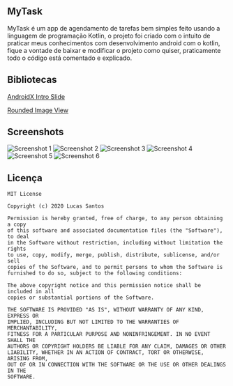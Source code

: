 ## MyTask
MyTask é um app de agendamento de tarefas bem simples feito usando a linguagem de programação Kotlin, o projeto foi criado com o intuito de praticar meus conhecimentos com desenvolvimento android com o kotlin, fique a vontade de baixar e modificar o projeto como quiser, praticamente todo o código está comentado e explicado.
## Bibliotecas
[AndroidX Intro Slide](https://github.com/AppIntro/AppIntro)

[Rounded Image View](https://github.com/vinc3m1/RoundedImageView)
## Screenshots
![Screenshot 1](https://user-images.githubusercontent.com/52612637/75682159-ba9bf980-5c73-11ea-8013-e41bbf68d33e.png) ![Screenshot 2](https://user-images.githubusercontent.com/52612637/75682163-bb349000-5c73-11ea-80a5-7c23ba48dc40.png)
![Screenshot 3](https://user-images.githubusercontent.com/52612637/75682165-bb349000-5c73-11ea-88a0-e69d24b6de4c.png) ![Screenshot 4](https://user-images.githubusercontent.com/52612637/75682169-bb349000-5c73-11ea-8f78-2b2dc9caa929.png)
![Screenshot 5](https://user-images.githubusercontent.com/52612637/75682171-bbcd2680-5c73-11ea-9572-fc352965b8a6.png) ![Screenshot 6](https://user-images.githubusercontent.com/52612637/75682174-bbcd2680-5c73-11ea-9516-cd2306bbeb0d.png)
## Licença
```text
MIT License

Copyright (c) 2020 Lucas Santos

Permission is hereby granted, free of charge, to any person obtaining a copy
of this software and associated documentation files (the "Software"), to deal
in the Software without restriction, including without limitation the rights
to use, copy, modify, merge, publish, distribute, sublicense, and/or sell
copies of the Software, and to permit persons to whom the Software is
furnished to do so, subject to the following conditions:

The above copyright notice and this permission notice shall be included in all
copies or substantial portions of the Software.

THE SOFTWARE IS PROVIDED "AS IS", WITHOUT WARRANTY OF ANY KIND, EXPRESS OR
IMPLIED, INCLUDING BUT NOT LIMITED TO THE WARRANTIES OF MERCHANTABILITY,
FITNESS FOR A PARTICULAR PURPOSE AND NONINFRINGEMENT. IN NO EVENT SHALL THE
AUTHORS OR COPYRIGHT HOLDERS BE LIABLE FOR ANY CLAIM, DAMAGES OR OTHER
LIABILITY, WHETHER IN AN ACTION OF CONTRACT, TORT OR OTHERWISE, ARISING FROM,
OUT OF OR IN CONNECTION WITH THE SOFTWARE OR THE USE OR OTHER DEALINGS IN THE
SOFTWARE.
```
